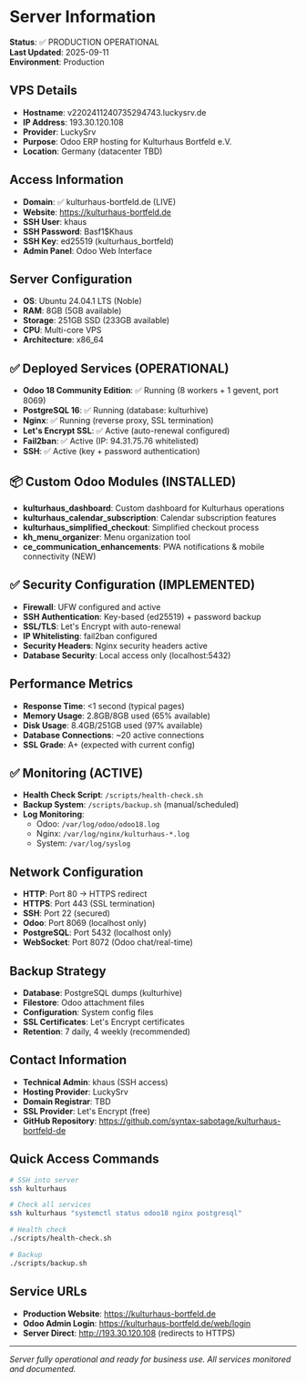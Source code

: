 # Server Information

**Status**: ✅ PRODUCTION OPERATIONAL  
**Last Updated**: 2025-09-11  
**Environment**: Production  

## VPS Details
- **Hostname**: v2202411240735294743.luckysrv.de
- **IP Address**: 193.30.120.108
- **Provider**: LuckySrv
- **Purpose**: Odoo ERP hosting for Kulturhaus Bortfeld e.V.
- **Location**: Germany (datacenter TBD)

## Access Information
- **Domain**: ✅ kulturhaus-bortfeld.de (LIVE)
- **Website**: https://kulturhaus-bortfeld.de
- **SSH User**: khaus
- **SSH Password**: Basf1$Khaus
- **SSH Key**: ed25519 (kulturhaus_bortfeld)
- **Admin Panel**: Odoo Web Interface

## Server Configuration
- **OS**: Ubuntu 24.04.1 LTS (Noble)
- **RAM**: 8GB (5GB available)
- **Storage**: 251GB SSD (233GB available)
- **CPU**: Multi-core VPS
- **Architecture**: x86_64

## ✅ Deployed Services (OPERATIONAL)
- **Odoo 18 Community Edition**: ✅ Running (8 workers + 1 gevent, port 8069)
- **PostgreSQL 16**: ✅ Running (database: kulturhive)
- **Nginx**: ✅ Running (reverse proxy, SSL termination)
- **Let's Encrypt SSL**: ✅ Active (auto-renewal configured)
- **Fail2ban**: ✅ Active (IP: 94.31.75.76 whitelisted)
- **SSH**: ✅ Active (key + password authentication)

## 📦 Custom Odoo Modules (INSTALLED)
- **kulturhaus_dashboard**: Custom dashboard for Kulturhaus operations
- **kulturhaus_calendar_subscription**: Calendar subscription features
- **kulturhaus_simplified_checkout**: Simplified checkout process
- **kh_menu_organizer**: Menu organization tool
- **ce_communication_enhancements**: PWA notifications & mobile connectivity (NEW)

## ✅ Security Configuration (IMPLEMENTED)
- **Firewall**: UFW configured and active
- **SSH Authentication**: Key-based (ed25519) + password backup
- **SSL/TLS**: Let's Encrypt with auto-renewal
- **IP Whitelisting**: fail2ban configured
- **Security Headers**: Nginx security headers active
- **Database Security**: Local access only (localhost:5432)

## Performance Metrics
- **Response Time**: <1 second (typical pages)
- **Memory Usage**: 2.8GB/8GB used (65% available)
- **Disk Usage**: 8.4GB/251GB used (97% available)
- **Database Connections**: ~20 active connections
- **SSL Grade**: A+ (expected with current config)

## ✅ Monitoring (ACTIVE)
- **Health Check Script**: `/scripts/health-check.sh`
- **Backup System**: `/scripts/backup.sh` (manual/scheduled)
- **Log Monitoring**: 
  - Odoo: `/var/log/odoo/odoo18.log`
  - Nginx: `/var/log/nginx/kulturhaus-*.log`
  - System: `/var/log/syslog`

## Network Configuration
- **HTTP**: Port 80 → HTTPS redirect
- **HTTPS**: Port 443 (SSL termination)
- **SSH**: Port 22 (secured)
- **Odoo**: Port 8069 (localhost only)
- **PostgreSQL**: Port 5432 (localhost only)
- **WebSocket**: Port 8072 (Odoo chat/real-time)

## Backup Strategy
- **Database**: PostgreSQL dumps (kulturhive)
- **Filestore**: Odoo attachment files
- **Configuration**: System config files
- **SSL Certificates**: Let's Encrypt certificates
- **Retention**: 7 daily, 4 weekly (recommended)

## Contact Information
- **Technical Admin**: khaus (SSH access)
- **Hosting Provider**: LuckySrv
- **Domain Registrar**: TBD
- **SSL Provider**: Let's Encrypt (free)
- **GitHub Repository**: https://github.com/syntax-sabotage/kulturhaus-bortfeld-de

## Quick Access Commands
```bash
# SSH into server
ssh kulturhaus

# Check all services
ssh kulturhaus "systemctl status odoo18 nginx postgresql"

# Health check
./scripts/health-check.sh

# Backup
./scripts/backup.sh
```

## Service URLs
- **Production Website**: https://kulturhaus-bortfeld.de
- **Odoo Admin Login**: https://kulturhaus-bortfeld.de/web/login
- **Server Direct**: http://193.30.120.108 (redirects to HTTPS)

---

*Server fully operational and ready for business use. All services monitored and documented.*